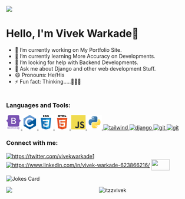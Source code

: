 ![](https://komarev.com/ghpvc/?username=your-github-username&label=PROFILE+VIEWS)
<!-- ![Profile View Counter](https://komarev.com/ghpvc/?username=itzzvivek) -->

### <h1>Hello, I'm Vivek Warkade👋</h1>

- 🔭 I’m currently working on My Portfolio Site.
- 🌱 I’m currently learning More Accuracy on Developments.
- 🤔 I’m looking for help with Backend Developments.
- 💬 Ask me about Django and other web development Stuff.
- 😄 Pronouns: He/His
- ⚡ Fun fact: Thinking.....🤔🤔🤔
<br><br>

<h3 align="left">Languages and Tools:</h3>
<p align="left"> <a href="https://getbootstrap.com" target="_blank" rel="noreferrer"> <img src="https://raw.githubusercontent.com/devicons/devicon/master/icons/bootstrap/bootstrap-plain-wordmark.svg" alt="bootstrap" width="40" height="40"/> </a> <a href="https://www.cprogramming.com/" target="_blank" rel="noreferrer"> <img src="https://raw.githubusercontent.com/devicons/devicon/master/icons/c/c-original.svg" alt="c" width="40" height="40"/> </a> <a href="https://www.w3schools.com/css/" target="_blank" rel="noreferrer"> <img src="https://raw.githubusercontent.com/devicons/devicon/master/icons/css3/css3-original-wordmark.svg" alt="css3" width="40" height="40"/> </a> <a href="https://www.w3.org/html/" target="_blank" rel="noreferrer"> <img src="https://raw.githubusercontent.com/devicons/devicon/master/icons/html5/html5-original-wordmark.svg" alt="html5" width="40" height="40"/> </a> <a href="https://developer.mozilla.org/en-US/docs/Web/JavaScript" target="_blank" rel="noreferrer"> <img src="https://raw.githubusercontent.com/devicons/devicon/master/icons/javascript/javascript-original.svg" alt="javascript" width="40" height="40"/> </a> <a href="https://www.python.org" target="_blank" rel="noreferrer"> <img src="https://raw.githubusercontent.com/devicons/devicon/master/icons/python/python-original.svg" alt="python" width="40" height="40"/> </a> <a href="https://tailwindcss.com/" target="_blank" rel="noreferrer"> <img src="https://www.vectorlogo.zone/logos/tailwindcss/tailwindcss-icon.svg" alt="tailwind" width="40" height="40"/> </a>  <a href="https://https://www.djangoproject.com/" target="_blank" rel="noreferrer"> <img src="https://icon-library.com/images/django-icon/django-icon-0.jpg" alt="django" width="40" height="40"/> <a href="[https://https://www.git.com/](https://git-scm.com/)" target="_blank" rel="noreferrer"> <img src="https://icon-library.com/images/git-icon/git-icon-0.jpg" alt="git" width="40" height="40"/></a><a href="[https://https://www.github.com/" target="_blank" rel="noreferrer"> <img src="https://icon-library.com/images/github-icon/github-icon-0.jpg" alt="git" width="40" height="40"/></a></p>


<h3 align="left">Connect with me:</h3>
<p align="left">
<a href="https://twitter.com/https://twitter.com/vivekwarkade1" target="blank"><img align="center" src="https://raw.githubusercontent.com/rahuldkjain/github-profile-readme-generator/master/src/images/icons/Social/twitter.svg" alt="https://twitter.com/vivekwarkade1" height="30" width="40" /></a>
<a href="https://linkedin.com/in/https://www.linkedin.com/in/vivek-warkade-623866216/" target="blank"><img align="center" src="https://raw.githubusercontent.com/rahuldkjain/github-profile-readme-generator/master/src/images/icons/Social/linked-in-alt.svg" alt="https://www.linkedin.com/in/vivek-warkade-623866216/" height="30" width="40" /></a>
<a href="mailto:vivekwarkade00@gmail.com" target="blank"><img align="center" src="https://1000logos.net/wp-content/uploads/2021/05/Gmail-logo-768x432.png" height="30" width="50" /></a>
</p>

![Jokes Card](https://readme-jokes.vercel.app/api)

<!-- <img src='https://img.shields.io/badge/react-%2320232a.svg?style=for-the-badge&logo=react&logoColor=%2361DAFB%22/%3E'> -->



<a><img align='left' src="https://github-readme-stats.vercel.app/api?username=itzzvivek&&show_icons=true&title_color=ffffff&icon_color=bb2acf&text_color=daf7dc&bg_color=191919" width="50%"></p>


<p align="left"> <img src="https://github-readme-stats.vercel.app/api/top-langs?username=itzzvivek&show_icons=true&locale=en&layout=compact" alt="itzzvivek" /> </p>


